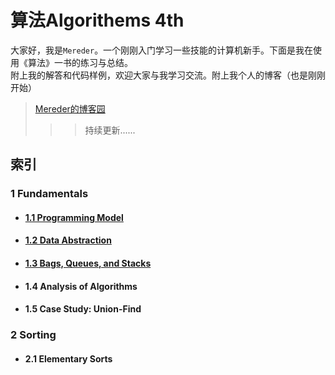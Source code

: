 算法Algorithems 4th
====
大家好，我是`Mereder`。一个刚刚入门学习一些技能的计算机新手。下面是我在使用《算法》一书的练习与总结。<br>
附上我的解答和代码样例，欢迎大家与我学习交流。附上我个人的博客（也是刚刚开始）<br>

>[Mereder的博客园](http://www.cnblogs.com/mereder/ "Mereder的博客园") <br>
>>>持续更新......<br>


索引
----

### 1 Fundamentals
  * #### [1.1 Programming Model](https://github.com/Mereder/Algorithms_4th/tree/master/src/com/mereder/Algs_Exercise/Exercises1_1 )  <br />
  * #### [1.2 Data Abstraction](https://github.com/Mereder/Algorithms_4th/tree/master/src/com/mereder/Algs_Exercise/Exercises1_2 ) <br />
  * #### [1.3 Bags, Queues, and Stacks](https://github.com/Mereder/Algorithms_4th/tree/master/src/com/mereder/Algs_Exercise/Exercises1_3 )<br />
  * #### 1.4 Analysis of Algorithms
  * #### 1.5 Case Study: Union-Find


### 2 Sorting
  * #### 2.1 Elementary Sorts <br />

